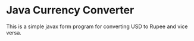 # Java Currency Converter

This is a simple javax form program for converting USD to Rupee and vice versa.
